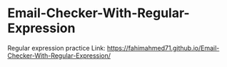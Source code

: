 # Email-Checker-With-Regular-Expression
Regular expression practice
Link: https://fahimahmed71.github.io/Email-Checker-With-Regular-Expression/
